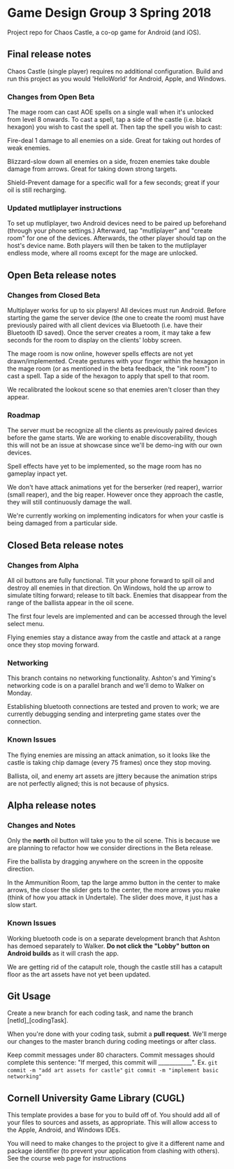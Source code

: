 # Game Design Group 3 Spring 2018
Project repo for Chaos Castle, a co-op game for Android (and iOS).

## Final release notes
Chaos Castle (single player) requires no additional configuration. Build and run this project as you would 'HelloWorld' for Android, Apple, and Windows.

### Changes from Open Beta
The mage room can cast AOE spells on a single wall when it's unlocked from level 8 onwards. To cast a spell, tap a side of the castle (i.e. black hexagon) you wish to cast the spell at. Then tap the spell you wish to cast:

Fire-deal 1 damage to all enemies on a side. Great for taking out hordes of weak enemies.

Blizzard-slow down all enemies on a side, frozen enemies take double damage from arrows. Great for taking down strong targets.

Shield-Prevent damage for a specific wall for a few seconds; great if your oil is still recharging.

### Updated mutliplayer instructions
To set up mutliplayer, two Android devices need to be paired up beforehand (through your phone settings.) Afterward, tap "mutliplayer" and "create room" for one of the devices. Afterwards, the other player should tap on the host's device name. Both players will then be taken to the mutliplayer endless mode, where all rooms except for the mage are unlocked.


## Open Beta release notes

### Changes from Closed Beta
Multiplayer works for up to six players! All devices must run Android. Before starting the game the server device (the one to create the room) must have previously paired with all client devices via Bluetooth (i.e. have their Bluetooth ID saved). Once the server creates a room, it may take a few seconds for the room to display on the clients' lobby screen.

The mage room is now online, however spells effects are not yet drawn/implemented. Create gestures with your finger within the hexagon in the mage room (or as mentioned in the beta feedback, the "ink room") to cast a spell. Tap a side of the hexagon to apply that spell to that room.

We recalibrated the lookout scene so that enemies aren't closer than they appear.

### Roadmap
The server must be recognize all the clients as previously paired devices before the game starts. We are working to enable discoverability, though this will not be an issue at showcase since we'll be demo-ing with our own devices.

Spell effects have yet to be implemented, so the mage room has no gameplay inpact yet.

We don't have attack animations yet for the berserker (red reaper), warrior (small reaper), and the big reaper. However once they approach the castle, they will still continuously damage the wall.

We're currently working on implementing indicators for when your castle is being damaged from a particular side.


## Closed Beta release notes

### Changes from Alpha
All oil buttons are fully functional. Tilt your phone forward to spill oil and destroy all enemies in that direction. On Windows, hold the up arrow to simulate tilting forward; release to tilt back. Enemies that disappear from the range of the ballista appear in the oil scene.

The first four levels are implemented and can be accessed through the level select menu.

Flying enemies stay a distance away from the castle and attack at a range once they stop moving forward.

### Networking
This branch contains no networking functionality. Ashton's and Yiming's networking code is on a parallel branch and we'll demo to Walker on Monday.

Establishing bluetooth connections are tested and proven to work; we are currently debugging sending and interpreting game states over the connection.


### Known Issues
The flying enemies are missing an attack animation, so it looks like the castle is taking chip damage (every 75 frames) once they stop moving.

Ballista, oil, and enemy art assets are jittery because the animation strips are not perfectly aligned; this is not because of physics.


## Alpha release notes

### Changes and Notes
Only the **north** oil button will take you to the oil scene. This is because we are planning to refactor how we consider directions in the Beta release.

Fire the ballista by dragging anywhere on the screen in the opposite direction.

In the Ammunition Room, tap the large ammo button in the center to make arrows, the closer the slider gets to the center, the more arrows you make (think of how you attack in Undertale). The slider does move, it just has a slow start.


### Known Issues
Working bluetooth code is on a separate development branch that Ashton has demoed separately to Walker. **Do not click the "Lobby" button on Android builds** as it will crash the app.

We are getting rid of the catapult role, though the castle still has a catapult floor as the art assets have not yet been updated.


## Git Usage

Create a new branch for each coding task, and name the branch \[netId\]\_\[codingTask\].

When you're done with your coding task, submit a **pull request**. We'll merge our changes to the master branch during coding meetings or after class.

Keep commit messages under 80 characters. Commit messages should complete this sentence: "If merged, this commit will \_\_\_\_\_\_\_\_\_\_\_\_". Ex. `git commit -m "add art assets for castle"` `git commit -m "implement basic networking"`


## Cornell University Game Library (CUGL)

This template provides a base for you to build off of.  You should add all of your
files to sources and assets, as appropriate.  This will allow access to the Apple,
Android, and Windows IDEs.

You will need to make changes to the project to give it a different name and package
identifier (to prevent your application from clashing with others).  See the course 
web page for instructions

